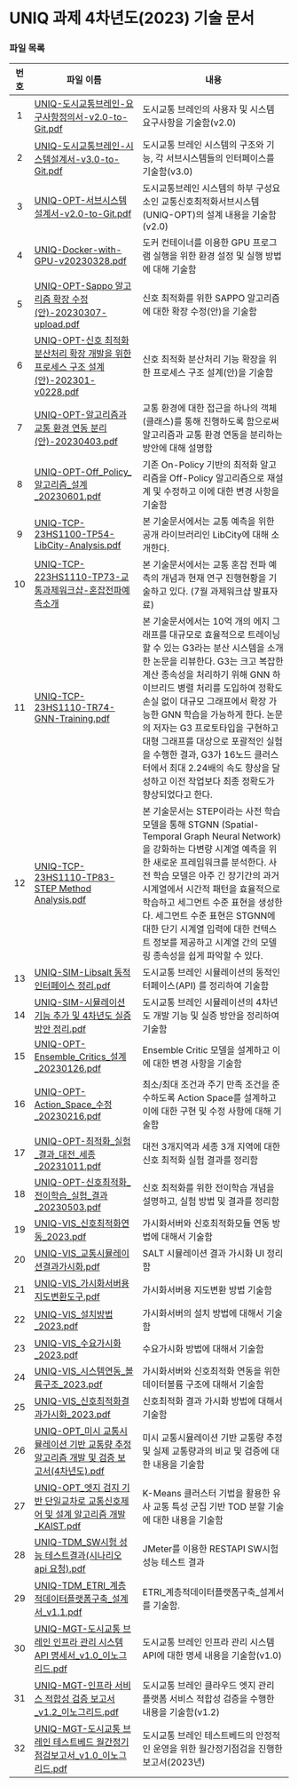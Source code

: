 # UNIQ 과제 4차년도(2023) 기술 문서

### 파일 목록

| 번호 | 파일 이름                                                                              | 내용                                                                                                    |
| :---: | -------------------------------------------------------------------------------------- | ------------------------------------------------------------------------------------------------------- |
| 1   | [UNIQ-도시교통브레인-요구사항정의서-v2.0-to-Git.pdf](./UNIQ-도시교통브레인-요구사항정의서-v2.0-to-Git.pdf) | 도시교통 브레인의 사용자 및 시스템 요구사항을 기술함(v2.0)                                    |
| 2   | [UNIQ-도시교통브레인-시스템설계서-v3.0-to-Git.pdf](./UNIQ-도시교통브레인-시스템설계서-v3.0-to-Git.pdf) | 도시교통 브레인 시스템의 구조와 기능, 각 서브시스템들의 인터페이스를 기술함(v3.0)                  |
| 3   | [UNIQ-OPT-서브시스템설계서-v2.0-to-Git.pdf](./UNIQ-OPT-서브시스템설계서-v2.0-to-Git.pdf) | 도시교통브레인 시스템의 하부 구성요소인 교통신호최적화서브시스템(UNIQ-OPT)의 설계 내용을 기술함(v2.0)            |
| 4   | [UNIQ-Docker-with-GPU-v20230328.pdf](./UNIQ-Docker-with-GPU-v20230328.pdf) | 도커 컨테이너를 이용한 GPU 프로그램 실행을 위한 환경 설정 및 실행 방법에 대해 기술함                                       |
| 5   | [UNIQ-OPT-Sappo 알고리즘 확장 수정(안)-20230307-upload.pdf](./UNIQ-OPT-Sappo%20알고리즘%20확장%20수정(안)-20230307-upload.pdf) | 신호 최적화를 위한 SAPPO 알고리즘에 대한 확장 수정(안)을 기술함    |
| 6   | [UNIQ-OPT-신호 최적화 분산처리 확장 개발을 위한 프로세스 구조 설계(안)-202301-v0228.pdf](./UNIQ-OPT-신호%20최적화%20분산처리%20확장%20개발을%20위한%20프로세스%20구조%20설계(안)-202301-v0228.pdf) | 신호 최적화 분산처리 기능 확장을 위한 프로세스 구조 설계(안)을 기술함  |
| 7   | [UNIQ-OPT-알고리즘과 교통 환경 연동 분리(안)-20230403.pdf](./UNIQ-OPT-알고리즘과%20교통%20환경%20연동%20분리(안)-20230403.pdf) | 교통 환경에 대한 접근을 하나의 객체(클래스)를 통해 진행하도록 함으로써 알고리즘과 교통 환경 연동을 분리하는 방안에 대해 설명함  |
| 8   | [UNIQ-OPT-Off_Policy_알고리즘_설계_20230601.pdf](./UNIQ-OPT-Off_Policy_%EC%95%8C%EA%B3%A0%EB%A6%AC%EC%A6%98_%EC%84%A4%EA%B3%84_20230601.pdf) | 기존 On-Policy 기반의 최적화 알고리즘을 Off-Policy 알고리즘으로 재설계 및 수정하고 이에 대한 변경 사항을 기술함 |
| 9   | [UNIQ-TCP-23HS1100-TP54-LibCity-Analysis.pdf](./UNIQ-TCP-23HS1100-TP54-LibCity-Analysis.pdf) | 본 기술문서에서는 교통 예측을 위한 공개 라이브러리인 LibCity에 대해 소개한다. |
| 10   | [UNIQ-TCP-223HS1110-TP73-교통과제워크샵-혼잡전파예측소개](./UNIQ-TCP-223HS1110-TP73-%E1%84%80%E1%85%AD%E1%84%90%E1%85%A9%E1%86%BC%E1%84%80%E1%85%AA%E1%84%8C%E1%85%A6%E1%84%8B%E1%85%AF%E1%84%8F%E1%85%B3%E1%84%89%E1%85%A3%E1%86%B8-%E1%84%92%E1%85%A9%E1%86%AB%E1%84%8C%E1%85%A1%E1%86%B8%E1%84%8C%E1%85%A5%E1%86%AB%E1%84%91%E1%85%A1%E1%84%8B%E1%85%A8%E1%84%8E%E1%85%B3%E1%86%A8%E1%84%89%E1%85%A9%E1%84%80%E1%85%A2.pdf) | 본 기술문서에서는 교통 혼잡 전파 예측의 개념과 현재 연구 진행현황을 기술하고 있다. (7월 과제워크샵 발표자료) |
| 11   | [UNIQ-TCP-23HS1110-TR74-GNN-Training.pdf](./UNIQ-TCP-23HS1110-TR74-GNN-Training.pdf) | 본 기술문서에서는 10억 개의 에지 그래프를 대규모로 효율적으로 트레이닝할 수 있는 G3라는 분산 시스템을 소개한 논문을 리뷰한다. G3는 크고 복잡한 계산 종속성을 처리하기 위해 GNN 하이브리드 병렬 처리를 도입하여 정확도 손실 없이 대규모 그래프에서 확장 가능한 GNN 학습을 가능하게 한다. 논문의 저자는 G3 프로토타입을 구현하고 대형 그래프를 대상으로 포괄적인 실험을 수행한 결과, G3가 16노드 클러스터에서 최대 2.24배의 속도 향상을 달성하고 이전 작업보다 최종 정확도가 향상되었다고 한다.|
| 12   | [UNIQ-TCP-23HS1110-TP83-STEP Method Analysis.pdf](./UNIQ-TCP-23HS1110-TP83-STEP%20Method%20Analysis.pdf) | 본 기술문서는 STEP이라는 사전 학습 모델을 통해 STGNN (Spatial-Temporal Graph Neural Network) 을 강화하는 다변량 시계열 예측을 위한 새로운 프레임워크를 분석한다. 사전 학습 모델은 아주 긴 장기간의 과거 시계열에서 시간적 패턴을 효율적으로 학습하고 세그먼트 수준 표현을 생성한다. 세그먼트 수준 표현은 STGNN에 대한 단기 시계열 입력에 대한 컨텍스트 정보를 제공하고 시계열 간의 모델링 종속성을 쉽게 파악할 수 있다.  |
| 13   | [UNIQ-SIM-Libsalt 동적인터페이스 정리.pdf](./UNIQ-SIM-Libsalt%20동적인터페이스%20정리.pdf) | 도시교통 브레인 시뮬레이션의 동적인터페이스(API) 를 정리하여 기술함                                       |
| 14   | [UNIQ-SIM-시뮬레이션 기능 추가 및 4차년도 실증 방안 정리.pdf](./UNIQ-SIM-시뮬레이션%20기능%20추가%20및%204차년도%20실증%20방안%20정리.pdf) | 도시교통 브레인 시뮬레이션의 4차년도 개발 기능 및 실증 방안을 정리하여 기술함   |
| 15  | [UNIQ-OPT-Ensemble_Critics_설계_20230126.pdf](./UNIQ-OPT-Ensemble_Critics_설계_20230126.pdf) | Ensemble Critic 모델을 설계하고 이에 대한 변경 사항을 기술함 |
| 16  | [UNIQ-OPT-Action_Space_수정_20230216.pdf](./UNIQ-OPT-Action_Space_수정_20230216.pdf) | 최소/최대 조건과 주기 만족 조건을 준수하도록 Action Space를 설계하고 이에 대한 구현 및 수정 사항에 대해 기술함|
| 17  | [UNIQ-OPT-최적화_실험_결과_대전_세종_20231011.pdf](./UNIQ-OPT-최적화_실험_결과_대전_세종_20231011.pdf) | 대전 3개지역과 세종 3개 지역에 대한 신호 최적화 실험 결과를 정리함|
| 18  | [UNIQ-OPT-신호최적화_전이학습_실험_결과_20230503.pdf](./UNIQ-OPT-신호최적화_전이학습_실험_결과_20230503.pdf) | 신호 최적화를 위한 전이학습 개념을 설명하고, 실험 방법 및 결과를 정리함 |
| 19  | [UNIQ-VIS_신호최적화연동_2023.pdf](./UNIQ-VIS_신호최적화연동_2023.pdf) | 가시화서버와 신호최적화모듈 연동 방법에 대해서 기술함 |
| 20  | [UNIQ-VIS_교통시뮬레이션결과가시화.pdf](./UNIQ-VIS_교통시뮬레이션결과가시화.pdf) | SALT 시뮬레이션 결과 가시화 UI 정리함 |
| 21  | [UNIQ-VIS_가시화서버용지도변환도구.pdf](./UNIQ-VIS_가시화서버용지도변환도구.pdf) | 가시화서버용 지도변환 방법 기술함 |
| 22  | [UNIQ-VIS_설치방법_2023.pdf](./UNIQ-VIS_설치방법_2023.pdf) | 가시화서버의 설치 방법에 대해서 기술함 |
| 23  | [UNIQ-VIS_수요가시화_2023.pdf](./UNIQ-VIS_수요가시화_2023.pdf) | 수요가시화 방법에 대해서 기술함 |
| 24  | [UNIQ-VIS_시스템연동_볼륨구조_2023.pdf](./UNIQ-VIS_시스템연동_볼륨구조_2023.pdf) | 가시화서버와 신호최적화 연동을 위한 데이터볼륨 구조에 대해서 기술함 |
| 25  | [UNIQ-VIS_신호최적화결과가시화_2023.pdf](./UNIQ-VIS_신호최적화결과가시화_2023.pdf) | 신호최적화 결과 가시화 방법에 대해서 기술함 |
| 26  | [UNIQ-OPT_미시 교통시뮬레이션 기반 교통량 추정 알고리즘 개발 및 검증 보고서(4차년도).pdf](./UNIQ-OPT_미시%20교통시뮬레이션%20기반%20교통량%20추정%20알고리즘%20개발%20및%20검증%20보고서(4차년도).pdf) | 미시 교통시뮬레이션 기반 교통량 추정 및 실제 교통량과의 비교 및 검증에 대한 내용을 기술함 |
| 27  | [UNIQ-OPT_엣지 검지 기반 단일교차로 교통신호제어 및 설계 알고리즘 개발_KAIST.pdf](./UNIQ-OPT_엣지%20검지%20기반%20단일교차로%20교통신호제어%20및%20설계%20알고리즘%20개발_KAIST.pdf) | K-Means 클러스터 기법을 활용한 유사 교통 특성 군집 기반 TOD 분할 기술에 대한 내용을 기술함 |
| 28  | [UNIQ-TDM_SW시험 성능 테스트결과(시나리오 api 요청).pdf](./SW시험%20성능%20테스트결과(시나리오%20api%20요청).pdf) | JMeter를 이용한 RESTAPI SW시험 성능 테스트 결과  |
| 29  | [UNIQ-TDM_ETRI_계층적데이터플랫폼구축_설계서_v1.1.pdf](./ETRI_계층적데이터플랫폼구축_설계서_v1.1.pdf) | ETRI_계층적데이터플랫폼구축_설계서를 기술함.  |
| 30  | [UNIQ-MGT-도시교통 브레인 인프라 관리 시스템 API 명세서_v1.0_이노그리드.pdf](./UNIQ-MGT-도시교통%20브레인%20인프라%20관리%20시스템%20API%20명세서_v1.0_이노그리드.pdf) | 도시교통 브레인 인프라 관리 시스템 API에 대한 명세 내용을 기술함(v1.0)  |
| 31    | [UNIQ-MGT-인프라 서비스 적합성 검증 보고서_v1.2_이노그리드.pdf](./UNIQ-MGT-인프라%20서비스%20적합성%20검증%20보고서_v1.2_이노그리드.pdf) | 도시교통 브레인 클라우드 엣지 관리 플랫폼 서비스 적합성 검증을 수행한 내용을 기술함(v1.2) |
| 32    | [UNIQ-MGT-도시교통 브레인 테스트베드 월간정기점검보고서_v1.0_이노그리드.pdf](./UNIQ-MGT-도시교통%20브레인%20테스트베드%20월간정기점검보고서_v1.0_이노그리드.pdf) | 도시교통 브레인 테스트베드의 안정적인 운영을 위한 월간정기점검을 진행한 보고서(2023년) |


